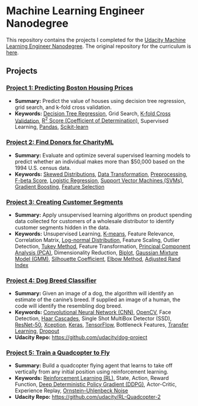 # Machine Learning Engineer Nanodegree
This repository contains the projects I completed for the [Udacity Machine Learning Engineer Nanodegree](https://www.udacity.com). The original repository for the curriculum is [here](https://github.com/udacity/machine-learning).

## Projects

### [Project 1: Predicting Boston Housing Prices](project_1_boston_housing)
- **Summary:** Predict the value of houses using decision tree regression, grid search, and k-fold cross validation.
- **Keywords:** [Decision Tree Regression](https://scikit-learn.org/stable/modules/generated/sklearn.tree.DecisionTreeRegressor.html), Grid Search, [K-fold Cross Validation](https://scikit-learn.org/stable/modules/cross_validation.html), [R<sup>2</sup> Score (Coefficient of Determination)](https://scikit-learn.org/stable/modules/model_evaluation.html#r2-score-the-coefficient-of-determination), Supervised Learning, [Pandas](https://pandas.pydata.org), [Scikit-learn](https://scikit-learn.org)

### [Project 2: Find Donors for CharityML](project_2_finding_donors)
- **Summary:** Evaluate and optimize several supervised learning models to predict whether an individual makes more than $50,000 based on the 1994 U.S. census data.
- **Keywords:** [Skewed Distributions](https://www.r-statistics.com/2013/05/log-transformations-for-skewed-and-wide-distributions-from-practical-data-science-with-r/), [Data Transformation](https://en.wikipedia.org/wiki/Data_transformation_(statistics)), [Preprocessing](https://scikit-learn.org/stable/modules/preprocessing.html), [F-beta Score](https://scikit-learn.org/stable/modules/generated/sklearn.metrics.fbeta_score.html), [Logistic Regression](https://scikit-learn.org/stable/modules/generated/sklearn.linear_model.LogisticRegression.html), [Support Vector Machines (SVMs)](https://scikit-learn.org/stable/modules/svm.html), [Gradient Boosting](https://scikit-learn.org/stable/modules/generated/sklearn.ensemble.GradientBoostingClassifier.html), [Feature Selection](https://scikit-learn.org/stable/modules/generated/sklearn.ensemble.GradientBoostingClassifier.html#sklearn.ensemble.GradientBoostingClassifier.feature_importances_)

### [Project 3: Creating Customer Segments](project_3_customer_segments)
- **Summary:** Apply unsupervised learning algorithms on product spending data collected for customers of a wholesale distributor to identify customer segments hidden in the data.
- **Keywords:** Unsupervised Learning, [K-means](https://scikit-learn.org/stable/modules/clustering.html#k-means), Feature Relevance, Correlation Matrix, [Log-normal Distribution](https://en.wikipedia.org/wiki/Log-normal_distribution), Feature Scaling, Outlier Detection, [Tukey Method](https://en.wikipedia.org/wiki/Tukey%27s_range_test), Feature Transformation, [Principal Component Analysis (PCA)](https://scikit-learn.org/stable/modules/generated/sklearn.decomposition.PCA.html), Dimensionality Reduction, [Biplot](https://en.wikipedia.org/wiki/Biplot), [Gaussian Mixture Model (GMM)](https://scikit-learn.org/stable/modules/mixture.html), [Silhouette Coefficient](https://scikit-learn.org/stable/modules/generated/sklearn.metrics.silhouette_score.html), [Elbow Method](https://en.wikipedia.org/wiki/Elbow_method_(clustering)), [Adjusted Rand Index](https://scikit-learn.org/stable/modules/generated/sklearn.metrics.adjusted_rand_score.html)

### [Project 4: Dog Breed Classifier](project_4_dog_breed)
- **Summary:** Given an image of a dog, the algorithm will identify an estimate of the canine’s breed. If supplied an image of a human, the code will identify the resembling dog breed.
- **Keywords:** [Convolutional Neural Network (CNN)](https://en.wikipedia.org/wiki/Convolutional_neural_network), [OpenCV](https://opencv.org), Face Detection, [Haar Cascades](https://docs.opencv.org/4.1.1/db/d28/tutorial_cascade_classifier.html), Single Shot MultiBox Detector (SSD), [ResNet-50](https://keras.io/applications/#resnet), [Xception](https://keras.io/applications/#xception), [Keras](https://keras.io), [TensorFlow](https://www.tensorflow.org), Bottleneck Features, [Transfer Learning](http://cs231n.github.io/transfer-learning/), [Dropout](http://www.jmlr.org/papers/volume15/srivastava14a/srivastava14a.pdf)
- **Udacity Repo:** https://github.com/udacity/dog-project

### [Project 5: Train a Quadcopter to Fly](project_5_quadcopter)
- **Summary:** Build a quadcopter flying agent that learns to take off vertically from any initial position using reinforcement learning.
- **Keywords:** [Reinforcement Learning (RL)](https://en.wikipedia.org/wiki/Reinforcement_learning), State, Action, Reward Function, [Deep Deterministic Policy Gradient (DDPG)](https://arxiv.org/abs/1509.02971), Actor-Critic, Experience Replay, [Ornstein–Uhlenbeck Noise](https://en.wikipedia.org/wiki/Ornstein–Uhlenbeck_process)
- **Udacity Repo:** https://github.com/udacity/RL-Quadcopter-2